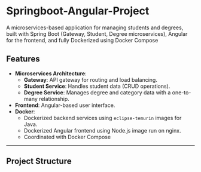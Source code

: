 # Springboot-Angular-Project

A microservices-based application for managing students and degrees, built with Spring Boot (Gateway, Student, Degree microservices), Angular for the frontend, and fully Dockerized using Docker Compose

## **Features**
- **Microservices Architecture**:
  - **Gateway**: API gateway for routing and load balancing.
  - **Student Service**: Handles student data (CRUD operations).
  - **Degree Service**: Manages degree and category data with a one-to-many relationship.
- **Frontend**: Angular-based user interface.
- **Docker**:
  - Dockerized backend services using `eclipse-temurin` images for Java.
  - Dockerized Angular frontend using Node.js image run on nginx.
  - Coordinated with Docker Compose

---

## **Project Structure**
